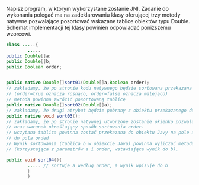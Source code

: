 Napisz program, w którym wykorzystane zostanie JNI. Zadanie do wykonania polegać ma na zadeklarowaniu klasy oferującej
trzy metody natywne pozwalające posortować wskazane tablice obiektów typu Double. Schemat implementacji tej klasy
powinien odpowiadać poniższemu wzorcowi.

```java
class .....{
        .....
public Double[]a;
public Double[]b;
public Boolean order;


public native Double[]sort01(Double[]a,Boolean order);
// zakładamy, że po stronie kodu natywnego będzie sortowana przekazana tablica a
// (order=true oznacza rosnąco, order=false oznacza malejąco)
// metoda powinna zwrócić posortowaną tablicę
public native Double[]sort02(Double[]a);
// zakładamy, że drugi atrybut będzie pobrany z obiektu przekazanego do metody natywnej (czyli będzie brana wartość pole order)
public native void sort03();
// zakładamy, że po stronie natywnej utworzone zostanie okienko pozwalające zdefiniować zawartość tablicy do sortowania
// oraz warunek określający sposób sortowania order.
// wczytana tablica powinna zostać przekazana do obiektu Javy na pole a, zaś warunek sortowania powinien zostać przekazany
// do pola orded
// Wynik sortowania (tablica b w obiekcie Java) powinna wyliczać metoda Javy multi04
// (korzystająca z parametrów a i order, wstawiająca wynik do b).

public void sort04(){
        ..... // sortuje a według order, a wynik wpisuje do b
        }
        }

```
